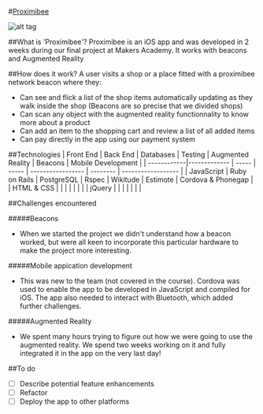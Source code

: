 #[Proximibee](https://proximibee.herokuapp.com)

![alt tag](http://i.imgur.com/PRDyljk.png)

##What is 'Proximibee'?
Proximibee is an iOS app and was developed in 2 weeks during our final project at Makers Academy. It works with beacons and Augmented Reality

##How does it work?
A user visits a shop or a place fitted with a proximibee network beacon where they:
- Can see and flick a list of the shop items automatically updating as they walk inside the shop (Beacons are so precise that we divided shops)
- Can scan any object with the augmented reality functionnality to know more about a product
- Can add an item to the shopping cart and review a list of all added items
- Can pay directly in the app using our payment system

##Technologies
| Front End   | Back End      | Databases    | Testing | Augmented Reality | Beacons  | Mobile Development |
| ------------|-------------  | -----        | -----   | ----------------- | -------- | ------------------ |
| JavaScript  | Ruby on Rails | PostgreSQL   | Rspec   | Wikitude          | Estimote | Cordova & Phonegap |
| HTML & CSS  |               |              |         |                   |          |                    |
| jQuery      |               |              |         |                   |          |                    |


##Challenges encountered

#####Beacons
- When we started the project we didn't understand how a beacon worked, but were all keen to incorporate this particular hardware to make the project more interesting.

#####Mobile appication development
- This was new to the team (not covered in the course). Cordova was used to enable the app to be developed in JavaScript and compiled for iOS. The app also needed to interact with Bluetooth, which added further challenges.

#####Augmented Reality
- We spent many hours trying to figure out how we were going to use the augmented reality. We spend two weeks working on it and fully integrated it in the app on the very last day!

##To do
- [ ] Describe potential feature enhancements
- [ ] Refactor
- [ ] Deploy the app to other platforms

